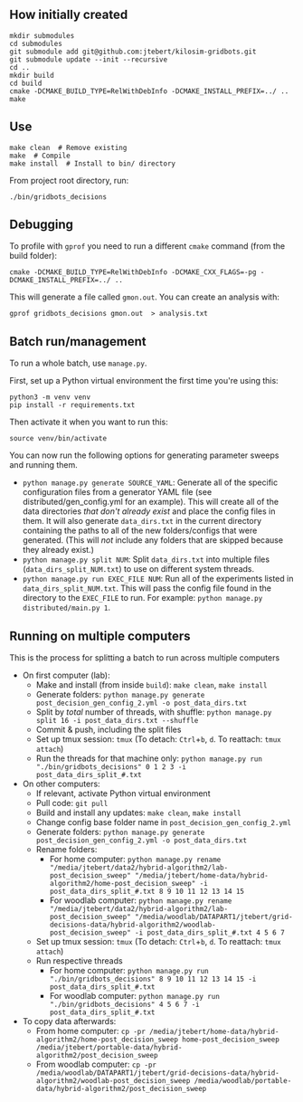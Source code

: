 ## How initially created

```shell
mkdir submodules
cd submodules
git submodule add git@github.com:jtebert/kilosim-gridbots.git
git submodule update --init --recursive
cd ..
mkdir build
cd build
cmake -DCMAKE_BUILD_TYPE=RelWithDebInfo -DCMAKE_INSTALL_PREFIX=../ ..
make
```

## Use

```shell
make clean  # Remove existing
make  # Compile
make install  # Install to bin/ directory
```

From project root directory, run:
```shell
./bin/gridbots_decisions
```

## Debugging

To profile with `gprof` you need to run a different `cmake` command (from the build folder):

```
cmake -DCMAKE_BUILD_TYPE=RelWithDebInfo -DCMAKE_CXX_FLAGS=-pg -DCMAKE_INSTALL_PREFIX=../ ..
```

This will generate a file called `gmon.out`. You can create an analysis with:

```
gprof gridbots_decisions gmon.out  > analysis.txt
```

## Batch run/management

To run a whole batch, use `manage.py`.

First, set up a Python virtual environment the first time you're using this:
```shell
python3 -m venv venv
pip install -r requirements.txt
```

Then activate it when you want to run this:
```shell
source venv/bin/activate
```

You can now run the following options for generating parameter sweeps and running them.

- `python manage.py generate SOURCE_YAML`: Generate all of the specific configuration files from a generator YAML file (see distributed/gen_config.yml for an example). This will create all of the data directories *that don't already exist* and place the config files in them. It will also generate `data_dirs.txt` in the current directory containing the paths to all of the new folders/configs that were generated. (This will *not* include any folders that are skipped because they already exist.)
- `python manage.py split NUM`: Split `data_dirs.txt` into multiple files (`data_dirs_split_NUM.txt`) to use on different system threads.
- `python manage.py run EXEC_FILE NUM`: Run all of the experiments listed in `data_dirs_split_NUM.txt`. This will pass the config file found in the directory to the `EXEC_FILE` to run. For example: `python manage.py distributed/main.py 1`.

## Running on multiple computers

This is the process for splitting a batch to run across multiple computers

- On first computer (lab):
  - Make and install (from inside `build`): `make clean`, `make install`
  - Generate folders: `python manage.py generate post_decision_gen_config_2.yml -o post_data_dirs.txt`
  - Split by *total* number of threads, with shuffle: `python manage.py split 16 -i post_data_dirs.txt --shuffle`
  - Commit & push, including the split files
  - Set up tmux session: `tmux` (To detach: `Ctrl`+`b`, `d`. To reattach: `tmux attach`)
  - Run the threads for that machine only: `python manage.py run "./bin/gridbots_decisions" 0 1 2 3 -i post_data_dirs_split_#.txt`
- On other computers:
  - If relevant, activate Python virtual environment
  - Pull code: `git pull`
  - Build and install any updates: `make clean`, `make install`
  - Change config base folder name in `post_decision_gen_config_2.yml`
  - Generate folders: `python manage.py generate post_decision_gen_config_2.yml -o post_data_dirs.txt`
  - Rename folders:
    - For home computer: `python manage.py rename "/media/jtebert/data2/hybrid-algorithm2/lab-post_decision_sweep" "/media/jtebert/home-data/hybrid-algorithm2/home-post_decision_sweep" -i post_data_dirs_split_#.txt 8 9 10 11 12 13 14 15`
    - For woodlab computer: `python manage.py rename "/media/jtebert/data2/hybrid-algorithm2/lab-post_decision_sweep" "/media/woodlab/DATAPART1/jtebert/grid-decisions-data/hybrid-algorithm2/woodlab-post_decision_sweep" -i post_data_dirs_split_#.txt 4 5 6 7`
  - Set up tmux session: `tmux` (To detach: `Ctrl`+`b`, `d`. To reattach: `tmux attach`)
  - Run respective threads
    - For home computer: `python manage.py run "./bin/gridbots_decisions" 8 9 10 11 12 13 14 15 -i post_data_dirs_split_#.txt`
    - For woodlab computer: `python manage.py run "./bin/gridbots_decisions" 4 5 6 7 -i post_data_dirs_split_#.txt`
- To copy data afterwards:
  - From home computer: `cp -pr /media/jtebert/home-data/hybrid-algorithm2/home-post_decision_sweep home-post_decision_sweep /media/jtebert/portable-data/hybrid-algorithm2/post_decision_sweep`
  - From woodlab computer: `cp -pr /media/woodlab/DATAPART1/jtebert/grid-decisions-data/hybrid-algorithm2/woodlab-post_decision_sweep /media/woodlab/portable-data/hybrid-algorithm2/post_decision_sweep`